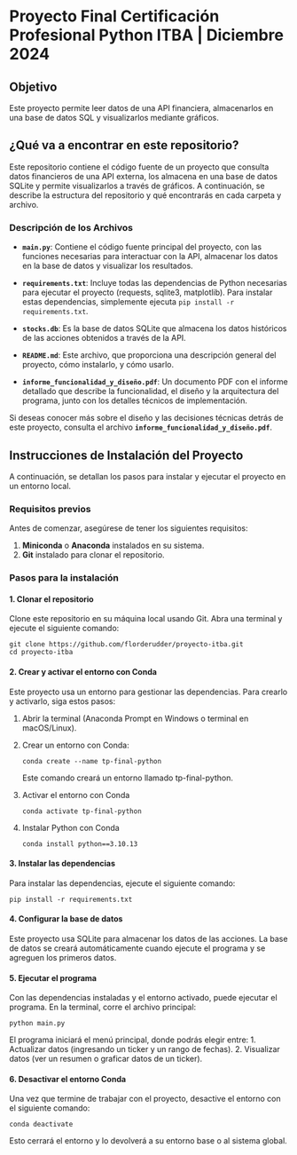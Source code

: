 # Proyecto Final Certificación Profesional Python ITBA | Diciembre 2024

## Objetivo
Este proyecto permite leer datos de una API financiera, almacenarlos en una base de datos SQL y visualizarlos mediante gráficos.

## ¿Qué va a encontrar en este repositorio?
Este repositorio contiene el código fuente de un proyecto que consulta datos financieros de una API externa, los almacena en una base de datos SQLite y permite visualizarlos a través de gráficos. A continuación, se describe la estructura del repositorio y qué encontrarás en cada carpeta y archivo.

### Descripción de los Archivos

- **`main.py`**: Contiene el código fuente principal del proyecto, con las funciones necesarias para interactuar con la API, almacenar los datos en la base de datos y visualizar los resultados.
  
- **`requirements.txt`**: Incluye todas las dependencias de Python necesarias para ejecutar el proyecto (requests, sqlite3, matplotlib). Para instalar estas dependencias, simplemente ejecuta `pip install -r requirements.txt`.

- **`stocks.db`**: Es la base de datos SQLite que almacena los datos históricos de las acciones obtenidos a través de la API.

- **`README.md`**: Este archivo, que proporciona una descripción general del proyecto, cómo instalarlo, y cómo usarlo.

- **`informe_funcionalidad_y_diseño.pdf`**: Un documento PDF con el informe detallado que describe la funcionalidad, el diseño y la arquitectura del programa, junto con los detalles técnicos de implementación.

Si deseas conocer más sobre el diseño y las decisiones técnicas detrás de este proyecto, consulta el archivo **`informe_funcionalidad_y_diseño.pdf`**.

## Instrucciones de Instalación del Proyecto
A continuación, se detallan los pasos para instalar y ejecutar el proyecto en un entorno local.

### Requisitos previos
Antes de comenzar, asegúrese de tener los siguientes requisitos:
1. **Miniconda** o **Anaconda** instalados en su sistema.
2. **Git** instalado para clonar el repositorio. 

### Pasos para la instalación

#### 1. Clonar el repositorio
Clone este repositorio en su máquina local usando Git. Abra una terminal y ejecute el siguiente comando:
```
git clone https://github.com/florderudder/proyecto-itba.git
cd proyecto-itba
```

#### 2. Crear y activar el entorno con Conda
Este proyecto usa un entorno para gestionar las dependencias. Para crearlo y activarlo, siga estos pasos:
1. Abrir la terminal (Anaconda Prompt en Windows o terminal en macOS/Linux).
2. Crear un entorno con Conda:

    ```
    conda create --name tp-final-python
    ```
    Este comando creará un entorno llamado tp-final-python.
3. Activar el entorno con Conda

    ```
    conda activate tp-final-python
    ```
4. Instalar Python con Conda
    ```
    conda install python==3.10.13
    ```

#### 3. Instalar las dependencias
Para instalar las dependencias, ejecute el siguiente comando:
```
pip install -r requirements.txt
```

#### 4. Configurar la base de datos
Este proyecto usa SQLite para almacenar los datos de las acciones. La base de datos se creará automáticamente cuando ejecute el programa y se agreguen los primeros datos.

#### 5. Ejecutar el programa
Con las dependencias instaladas y el entorno activado, puede ejecutar el programa. En la terminal, corre el archivo principal:
```
python main.py
```
El programa iniciará el menú principal, donde podrás elegir entre:
    1. Actualizar datos (ingresando un ticker y un rango de fechas).
    2. Visualizar datos (ver un resumen o graficar datos de un ticker).

#### 6. Desactivar el entorno Conda
Una vez que termine de trabajar con el proyecto, desactive el entorno con el siguiente comando:
```
conda deactivate
```
Esto cerrará el entorno y lo devolverá a su entorno base o al sistema global.

